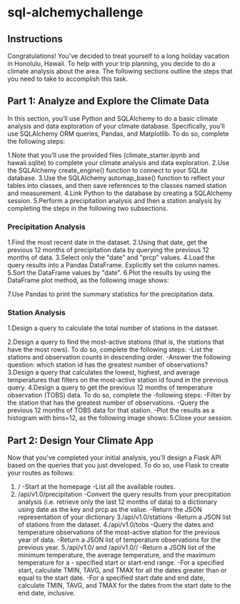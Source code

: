 # sql-alchemychallenge
## Instructions
Congratulations! You've decided to treat yourself to a long holiday vacation in Honolulu, Hawaii. To help with your trip planning, you decide to do a climate analysis about the area. The following sections outline the steps that you need to take to accomplish this task.

## Part 1: Analyze and Explore the Climate Data
In this section, you’ll use Python and SQLAlchemy to do a basic climate analysis and data exploration of your climate database. Specifically, you’ll use SQLAlchemy ORM queries, Pandas, and Matplotlib. To do so, complete the following steps:

1.Note that you’ll use the provided files (climate_starter.ipynb and hawaii.sqlite) to complete your climate analysis and data exploration.
2.Use the SQLAlchemy create_engine() function to connect to your SQLite database.
3.Use the SQLAlchemy automap_base() function to reflect your tables into classes, and then save references to the classes named station and measurement.
4.Link Python to the database by creating a SQLAlchemy session.
5.Perform a precipitation analysis and then a station analysis by completing the steps in the following two subsections.

### Precipitation Analysis
1.Find the most recent date in the dataset.
2.Using that date, get the previous 12 months of precipitation data by querying the previous 12 months of data.
3.Select only the "date" and "prcp" values.
4.Load the query results into a Pandas DataFrame. Explicitly set the column names.
5.Sort the DataFrame values by "date".
6.Plot the results by using the DataFrame plot method, as the following image shows:

7.Use Pandas to print the summary statistics for the precipitation data.

### Station Analysis
1.Design a query to calculate the total number of stations in the dataset.

2.Design a query to find the most-active stations (that is, the stations that have the most rows). To do so, complete the following steps:
  -List the stations and observation counts in descending order.
  -Answer the following question: which station id has the greatest number of observations?
3.Design a query that calculates the lowest, highest, and average temperatures that filters on the most-active station id found in the previous query.
4.Design a query to get the previous 12 months of temperature observation (TOBS) data. To do so, complete the   -following steps:
    -Filter by the station that has the greatest number of observations.
    -Query the previous 12 months of TOBS data for that station.
    -Plot the results as a histogram with bins=12, as the following image shows:
5.Close your session.
## Part 2: Design Your Climate App
Now that you’ve completed your initial analysis, you’ll design a Flask API based on the queries that you just developed. To do so, use Flask to create your routes as follows:
1. /
  -Start at the homepage
  -List all the available routes.
2. /api/v1.0/precipitation
  -Convert the query results from your precipitation analysis (i.e. retrieve only the last 12 months of data) to a dictionary using date as the key and prcp as the value.
  -Return the JSON representation of your dictionary
3./api/v1.0/stations
  -Return a JSON list of stations from the dataset.
4./api/v1.0/tobs
  -Query the dates and temperature observations of the most-active station for the previous year of data.
  -Return a JSON list of temperature observations for the previous year.
5./api/v1.0/<start> and /api/v1.0/<start>/<end>
  -Return a JSON list of the minimum temperature, the average temperature, and the maximum temperature for a  - specified start or start-end range.
  -For a specified start, calculate TMIN, TAVG, and TMAX for all the dates greater than or equal to the start date.
  -For a specified start date and end date, calculate TMIN, TAVG, and TMAX for the dates from the start date to the end date, inclusive.





